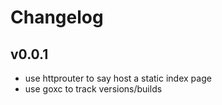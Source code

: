 # Changelog

## v0.0.1
* use httprouter to say host a static index page
* use goxc to track versions/builds
